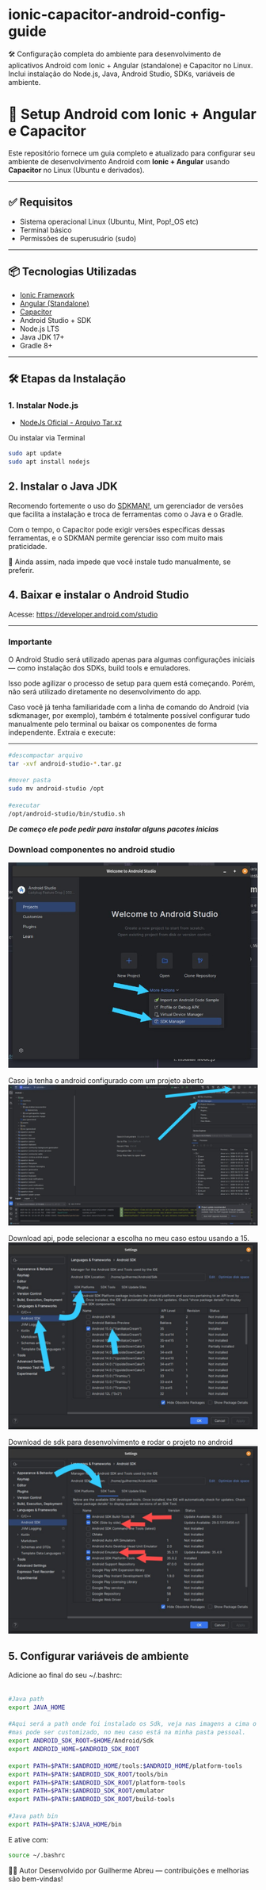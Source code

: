 # ionic-capacitor-android-config-guide
🛠️ Configuração completa do ambiente para desenvolvimento de aplicativos Android com Ionic + Angular (standalone) e Capacitor no Linux. Inclui instalação do Node.js, Java, Android Studio, SDKs, variáveis de ambiente.


# 🚀 Setup Android com Ionic + Angular e Capacitor

Este repositório fornece um guia completo e atualizado para configurar seu ambiente de desenvolvimento Android com **Ionic + Angular** usando **Capacitor** no Linux (Ubuntu e derivados).

---

## ✅ Requisitos

- Sistema operacional Linux (Ubuntu, Mint, Pop!_OS etc)
- Terminal básico
- Permissões de superusuário (sudo)

---

## 📦 Tecnologias Utilizadas

- [Ionic Framework](https://ionicframework.com/)
- [Angular (Standalone)](https://angular.io/)
- [Capacitor](https://capacitorjs.com/)
- Android Studio + SDK
- Node.js LTS
- Java JDK 17+
- Gradle 8+

---

## 🛠️ Etapas da Instalação

### 1. Instalar Node.js

- [NodeJs Oficial - Arquivo Tar.xz](https://nodejs.org/)

Ou instalar via Terminal
```bash
sudo apt update
sudo apt install nodejs
```
## 2. Instalar o Java JDK

Recomendo fortemente o uso do [SDKMAN!](https://sdkman.io/), um gerenciador de versões que facilita a instalação e troca de ferramentas como o Java e o Gradle.

Com o tempo, o Capacitor pode exigir versões específicas dessas ferramentas, e o SDKMAN permite gerenciar isso com muito mais praticidade.

🔧 Ainda assim, nada impede que você instale tudo manualmente, se preferir.


## 4. Baixar e instalar o Android Studio
Acesse: https://developer.android.com/studio

***
### Importante
O Android Studio será utilizado apenas para algumas configurações iniciais — como instalação dos SDKs, build tools e emuladores.

Isso pode agilizar o processo de setup para quem está começando. Porém, não será utilizado diretamente no desenvolvimento do app.

Caso você já tenha familiaridade com a linha de comando do Android (via sdkmanager, por exemplo), também é totalmente possível configurar tudo manualmente pelo terminal ou baixar os componentes de forma independente.
Extraia e execute:
***

```bash
#descompactar arquivo
tar -xvf android-studio-*.tar.gz

#mover pasta
sudo mv android-studio /opt

#executar
/opt/android-studio/bin/studio.sh
```
***De começo ele pode pedir para instalar alguns pacotes inicias***

### Download componentes no android studio
![img](https://github.com/GuilhermeAbreu/ionic-capacitor-android-config-guide/blob/main/image/tela-inicial.jpeg)

Caso ja tenha o android configurado com um projeto aberto
![img](https://github.com/GuilhermeAbreu/ionic-capacitor-android-config-guide/blob/main/image/tela-projeto-aberto.jpeg)

Download api, pode selecionar a escolha no meu caso estou usando a 15.
![img](https://github.com/GuilhermeAbreu/ionic-capacitor-android-config-guide/blob/main/image/download-api-android.jpeg)

Download de sdk para desenvolvimento e rodar o projeto no android
![img](https://github.com/GuilhermeAbreu/ionic-capacitor-android-config-guide/blob/main/image/download-sdk.jpeg)

## 5. Configurar variáveis de ambiente


Adicione ao final do seu ~/.bashrc:

```bash

#Java path
export JAVA_HOME

#Aqui será a path onde foi instalado os Sdk, veja nas imagens a cima o local.
#mas pode ser customizado, no meu caso está na minha pasta pessoal.
export ANDROID_SDK_ROOT=$HOME/Android/Sdk
export ANDROID_HOME=$ANDROID_SDK_ROOT

export PATH=$PATH:$ANDROID_HOME/tools:$ANDROID_HOME/platform-tools
export PATH=$PATH:$ANDROID_SDK_ROOT/tools/bin
export PATH=$PATH:$ANDROID_SDK_ROOT/platform-tools
export PATH=$PATH:$ANDROID_SDK_ROOT/emulator
export PATH=$PATH:$ANDROID_SDK_ROOT/build-tools

#Java path bin
export PATH=$PATH:$JAVA_HOME/bin
```
E ative com:

```bash
source ~/.bashrc
```

👨‍💻 Autor
Desenvolvido por Guilherme Abreu — contribuições e melhorias são bem-vindas!

